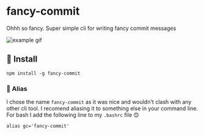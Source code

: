 # fancy-commit
Ohhh so fancy. Super simple cli for writing fancy commit messages

![example gif](https://user-images.githubusercontent.com/11341355/51806401-6c971400-2271-11e9-8185-1c3bde5d334d.gif)

## 🚀 Install
```
npm install -g fancy-commit
```

### 🙈 Alias
I chose the name `fancy-commit` as it was nice and wouldn't clash with any other cli tool. I recomend aliasing it to something else in your command line. For bash I add the following line to my `.bashrc` file 😊
```
alias gc='fancy-commit'
```
